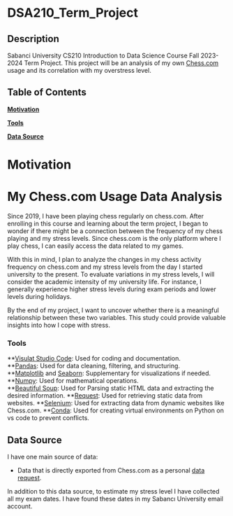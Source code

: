 # DSA210_Term_Project

## Description
Sabanci University CS210 Introduction to Data Science Course Fall 2023-2024 Term Project. This project will be an analysis of my own <a href="https://https://www.chess.com/" target="_blank">Chess.com</a> usage and its correlation with my overstress level.

## Table of Contents
**[Motivation](#motivation)**  

**[Tools](#tools)**  

**[Data Source](#data-source)**  


# Motivation
# My Chess.com Usage Data Analysis
Since 2019, I have been playing chess regularly on chess.com. After enrolling in this course and learning about the term project, I began to wonder if there might be a connection between the frequency of my chess playing and my stress levels. Since chess.com is the only platform where I play chess, I can easily access the data related to my games.

With this in mind, I plan to analyze the changes in my chess activity frequency on chess.com and my stress levels from the day I started university to the present. To evaluate variations in my stress levels, I will consider the academic intensity of my university life. For instance, I generally experience higher stress levels during exam periods and lower levels during holidays.

By the end of my project, I want to uncover whether there is a meaningful relationship between these two variables. This study could provide valuable insights into how I cope with stress.

### Tools

**[Visulat Studio Code](https://code.visualstudio.com): Used for coding and documentation.  
**[Pandas](https://pandas.pydata.org/): Used for data cleaning, filtering, and structuring.  
**[Matplotlib](https://matplotlib.org/) and [Seaborn](https://seaborn.pydata.org/): Supplementary for visualizations if needed.  
**[Numpy](https://numpy.org/): Used for mathematical operations.  
**[Beautiful Soup](https://www.crummy.com/software/BeautifulSoup/bs4/doc/): Used for Parsing static HTML data and extracting the desired information.
**[Request](https://requests.readthedocs.io/en/latest/): Used for retrieving static data from websites.
**[Selenium](https://www.selenium.dev/): Used for extracting data from dynamic websites like Chess.com.
**[Conda](https://anaconda.org/anaconda/conda): Used for creating virtual environments on Python on vs code to prevent conflicts.

## Data Source

I have one main source of data:

-   Data that is directly exported from Chess.com as a personal [data request](https://www.chess.com/games/archive).


In addition to this data source, to estimate my stress level I have collected all my exam dates. I have found these dates in my Sabancı University email account.


